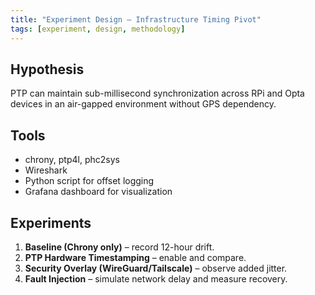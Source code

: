 ```yaml
---
title: "Experiment Design – Infrastructure Timing Pivot"
tags: [experiment, design, methodology]
---
```


## Hypothesis
PTP can maintain sub-millisecond synchronization across RPi and Opta devices in an air-gapped environment without GPS dependency.

## Tools
- chrony, ptp4l, phc2sys
- Wireshark
- Python script for offset logging
- Grafana dashboard for visualization

## Experiments
1. **Baseline (Chrony only)** – record 12-hour drift.
2. **PTP Hardware Timestamping** – enable and compare.
3. **Security Overlay (WireGuard/Tailscale)** – observe added jitter.
4. **Fault Injection** – simulate network delay and measure recovery.
